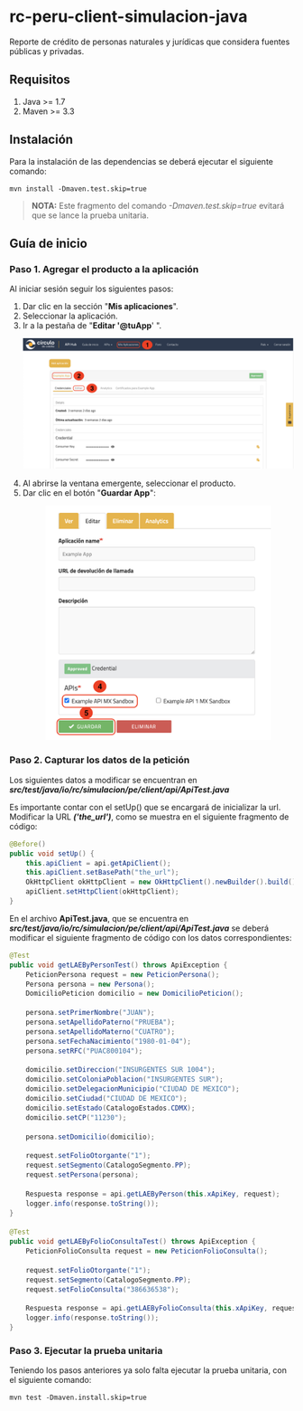 # rc-peru-client-simulacion-java

Reporte de crédito de personas naturales y jurídicas que considera fuentes públicas y privadas.

## Requisitos

1. Java >= 1.7
2. Maven >= 3.3

## Instalación

Para la instalación de las dependencias se deberá ejecutar el siguiente comando:

```shell
mvn install -Dmaven.test.skip=true
```

> **NOTA:** Este fragmento del comando *-Dmaven.test.skip=true* evitará que se lance la prueba unitaria.


## Guía de inicio

### Paso 1. Agregar el producto a la aplicación

Al iniciar sesión seguir los siguientes pasos:

 1. Dar clic en la sección "**Mis aplicaciones**".
 2. Seleccionar la aplicación.
 3. Ir a la pestaña de "**Editar '@tuApp**' ".
    <p align="center">
      <img src="https://github.com/APIHub-CdC/imagenes-cdc/blob/master/edit_applications.jpg" width="900">
    </p>
 4. Al abrirse la ventana emergente, seleccionar el producto.
 5. Dar clic en el botón "**Guardar App**":
    <p align="center">
      <img src="https://github.com/APIHub-CdC/imagenes-cdc/blob/master/selected_product.jpg" width="400">
    </p>

### Paso 2. Capturar los datos de la petición

Los siguientes datos a modificar se encuentran en ***src/test/java/io/rc/simulacion/pe/client/api/ApiTest.java***

Es importante contar con el setUp() que se encargará de inicializar la url. Modificar la URL ***('the_url')***, como se muestra en el siguiente fragmento de código:

```java
@Before()
public void setUp() {
	this.apiClient = api.getApiClient();
	this.apiClient.setBasePath("the_url");
	OkHttpClient okHttpClient = new OkHttpClient().newBuilder().build();
	apiClient.setHttpClient(okHttpClient);
}
```

En el archivo **ApiTest.java**, que se encuentra en ***src/test/java/io/rc/simulacion/pe/client/api/ApiTest.java*** se deberá modificar el siguiente fragmento de código con los datos correspondientes:

```java
@Test
public void getLAEByPersonTest() throws ApiException {
	PeticionPersona request = new PeticionPersona();
	Persona persona = new Persona();
	DomicilioPeticion domicilio = new DomicilioPeticion();
	
	persona.setPrimerNombre("JUAN");
	persona.setApellidoPaterno("PRUEBA");
	persona.setApellidoMaterno("CUATRO");
	persona.setFechaNacimiento("1980-01-04");
	persona.setRFC("PUAC800104");
	
	domicilio.setDireccion("INSURGENTES SUR 1004");
	domicilio.setColoniaPoblacion("INSURGENTES SUR");
	domicilio.setDelegacionMunicipio("CIUDAD DE MEXICO");
	domicilio.setCiudad("CIUDAD DE MEXICO");
	domicilio.setEstado(CatalogoEstados.CDMX);
	domicilio.setCP("11230");
	
	persona.setDomicilio(domicilio);
	
	request.setFolioOtorgante("1");
	request.setSegmento(CatalogoSegmento.PP);
	request.setPersona(persona);
	
	Respuesta response = api.getLAEByPerson(this.xApiKey, request);
	logger.info(response.toString());
}

@Test
public void getLAEByFolioConsultaTest() throws ApiException {
	PeticionFolioConsulta request = new PeticionFolioConsulta();
	
	request.setFolioOtorgante("1");
	request.setSegmento(CatalogoSegmento.PP);
	request.setFolioConsulta("386636538");
	
	Respuesta response = api.getLAEByFolioConsulta(this.xApiKey, request);
	logger.info(response.toString());
}
```

### Paso 3. Ejecutar la prueba unitaria

Teniendo los pasos anteriores ya solo falta ejecutar la prueba unitaria, con el siguiente comando:

```shell
mvn test -Dmaven.install.skip=true
```
